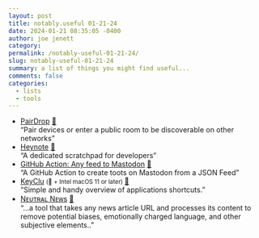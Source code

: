 ```yaml
---
layout: post
title: notably.useful 01-21-24
date: 2024-01-21 08:35:05 -0400
author: joe jenett
category: 
permalink: /notably-useful-01-21-24/
slug: notably-useful-01-21-24
summary: a list of things you might find useful...
comments: false
categories:
  - lists
  - tools
---
```

<ul class="links">
	<li><a title="PairDrop | Transfer Files Cross-Platform. No Setup, No Signup." href="https://pairdrop.net/">PairDrop</a> <a href="https://pinboard.in/u:axehandle">📌</a><br>“Pair devices or enter a public room to be discoverable on other networks”</li>
	<li><a title="Heynote" href="https://heynote.com/">Heynote</a> <a href="https://pinboard.in/u:zero1infinity">📌</a><br>“A dedicated scratchpad for developers”</li>
	<li><a title="GitHub - nhoizey/github-action-feed-to-mastodon" href="https://github.com/nhoizey/github-action-feed-to-mastodon">GitHub Action: Any feed to Mastodon</a> <a href="https://pinboard.in/u:raygrasso">📌</a><br>“A GitHub Action to create toots on Mastodon from a JSON Feed”</li>
	<li><a title="Anze's Laboratory » KeyClu" href="https://sergii.tatarenkov.name/keyclu/support/">KeyClu</a> <small>( + Intel macOS 11 or later) </small><a href="https://pinboard.in/u:fitch">📌</a><br>“Simple and handy overview of applications shortcuts.”</li>
	<li><a title="Nᴇᴜᴛʀᴀʟ Nᴇᴡs" href="https://neutral.news/">Nᴇᴜᴛʀᴀʟ Nᴇᴡs</a> <a href="https://pinboard.in/u:tdjones">📌</a><br>“...a tool that takes any news article URL and processes its content to remove potential biases, emotionally charged language, and other subjective elements..”</li>
</ul>

<a style="display:none;" href="https://brid.gy/publish/mastodon"><small>(cross-posted to mastodon)</small></a>